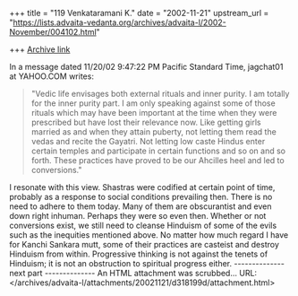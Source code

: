 +++
title = "119 Venkataramani K."
date = "2002-11-21"
upstream_url = "https://lists.advaita-vedanta.org/archives/advaita-l/2002-November/004102.html"

+++
[Archive link](https://lists.advaita-vedanta.org/archives/advaita-l/2002-November/004102.html)

In a message dated 11/20/02 9:47:22 PM Pacific Standard Time,
jagchat01 at YAHOO.COM writes:

> "Vedic life envisages both external rituals and inner purity. I am totally
> for the inner purity part. I am only speaking against some of those rituals
> which may have been important at the time when they were prescribed but
> have lost their relevance now. Like getting girls married as and when they
> attain puberty, not letting them read the vedas and recite the Gayatri. Not
> letting low caste Hindus enter certain temples and participate in certain
> functions and so on and so forth. These practices have proved to be our
> Ahcilles heel and led to conversions."

I resonate with this view. Shastras were codified at certain point of time,
probably as a response to social conditions prevailing then. There is no need
to adhere to them today. Many of them are obscurantist and even down right
inhuman. Perhaps they were so even then. Whether or not conversions exist, we
still need to cleanse  Hinduism of some of the evils such as the inequities
mentioned above. No matter how much regard I have for Kanchi Sankara mutt,
some of their practices are casteist and destroy Hinduism from within.
Progressive thinking is not against the tenets of Hinduism; it is not an
obstruction to spiritual progress either.
-------------- next part --------------
An HTML attachment was scrubbed...
URL: </archives/advaita-l/attachments/20021121/d318199d/attachment.html>
